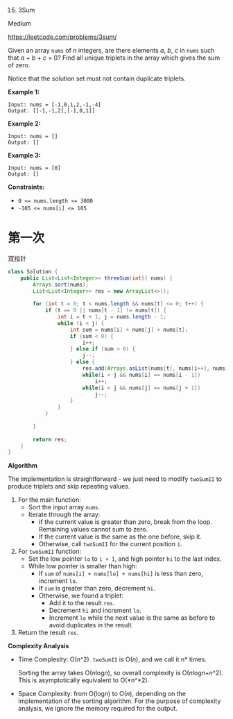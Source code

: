 15. 3Sum

Medium

https://leetcode.com/problems/3sum/

Given an array `nums` of *n* integers, are there elements *a*, *b*, *c* in `nums` such that *a* + *b* + *c* = 0? Find all unique triplets in the array which gives the sum of zero.

Notice that the solution set must not contain duplicate triplets.

 

**Example 1:**

```
Input: nums = [-1,0,1,2,-1,-4]
Output: [[-1,-1,2],[-1,0,1]]
```

**Example 2:**

```
Input: nums = []
Output: []
```

**Example 3:**

```
Input: nums = [0]
Output: []
```

 

**Constraints:**

- `0 <= nums.length <= 3000`
- `-105 <= nums[i] <= 105`



# 第一次

双指针

```java
class Solution {
    public List<List<Integer>> threeSum(int[] nums) {
        Arrays.sort(nums);
        List<List<Integer>> res = new ArrayList<>();
        
        for (int t = 0; t < nums.length && nums[t] <= 0; t++) {
            if (t == 0 || nums[t - 1] != nums[t]) {
                int i = t + 1, j = nums.length - 1;
                while (i < j) {
                    int sum = nums[i] + nums[j] + nums[t];
                    if (sum < 0) {
                        i++;
                    } else if (sum > 0) {
                        j--;   
                    } else {
                        res.add(Arrays.asList(nums[t], nums[i++], nums[j--]));
                        while(i < j && nums[i] == nums[i - 1])
                            i++;
                        while(i < j && nums[j] == nums[j + 1])
                            j--;
                    }
                }     
            }
            
        }
        
        return res;
    }
}
```

**Algorithm**

The implementation is straightforward - we just need to modify `twoSumII` to produce triplets and skip repeating values.

1. For the main function:
   - Sort the input array `nums`.
   - Iterate through the array:
     - If the current value is greater than zero, break from the loop. Remaining values cannot sum to zero.
     - If the current value is the same as the one before, skip it.
     - Otherwise, call `twoSumII` for the current position `i`.
2. For `twoSumII` function:
   - Set the low pointer `lo` to `i + 1`, and high pointer `hi` to the last index.
   - While low pointer is smaller than high:
     - If `sum` of `nums[i] + nums[lo] + nums[hi]` is less than zero, increment `lo`.
     - If `sum` is greater than zero, decrement `hi`.
     - Otherwise, we found a triplet:
       - Add it to the result `res`.
       - Decrement `hi` and increment `lo`.
       - Increment `lo` while the next value is the same as before to avoid duplicates in the result.
3. Return the result `res`.

**Complexity Analysis**

- Time Complexity: O(*n*^2). `twoSumII` is O(*n*), and we call it n* times.

  Sorting the array takes O(*n*log*n*), so overall complexity is O(*n*log*n*+*n*^2). This is asymptotically equivalent to O(*n^*2).

- Space Complexity: from O(log*n*) to O(*n*), depending on the implementation of the sorting algorithm. For the purpose of complexity analysis, we ignore the memory required for the output.


